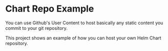 # Chart Repo Example

You can use Github's User Content to host basically any static content you commit to your git repository.

This project shows an example of how you can host your own Helm Chart repository.
